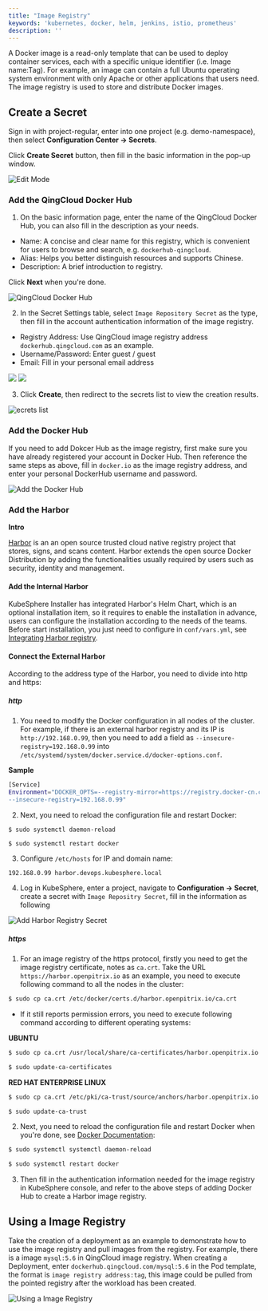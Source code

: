 ```yaml
---
title: "Image Registry"
keywords: 'kubernetes, docker, helm, jenkins, istio, prometheus'
description: ''
---
```


A Docker image is a read-only template that can be used to deploy container services, each with a specific unique identifier (i.e. Image name:Tag). For example, an image can contain a full Ubuntu operating system environment with only Apache or other applications that users need. The image registry is used to store and distribute Docker images.

## Create a Secret

Sign in with project-regular, enter into one project (e.g. demo-namespace), then select **Configuration Center → Secrets**.

Click **Create Secret** button, then fill in the basic information in the pop-up window.

![Edit Mode](https://pek3b.qingstor.com/kubesphere-docs/png/20190319163230.png)

### Add the QingCloud Docker Hub

1. On the basic information page, enter the name of the QingCloud Docker Hub, you can also fill in the description as your needs.



- Name: A concise and clear name for this registry, which is convenient for users to browse and search, e.g. `dockerhub-qingcloud`.
- Alias: Helps you better distinguish resources and supports Chinese.
- Description: A brief introduction to registry.

Click **Next** when you're done.  

![QingCloud Docker Hub](https://pek3b.qingstor.com/kubesphere-docs/png/20190320105702.png)

2. In the Secret Settings table, select `Image Repository Secret` as the type, then fill in the account authentication information of the image registry.



- Registry Address: Use QingCloud image registry address `dockerhub.qingcloud.com` as an example.
- Username/Password: Enter guest / guest
- Email: Fill in your personal email address

![](https://pek3b.qingstor.com/kubesphere-docs/png/20190320105904.png)
![](https://pek3b.qingstor.com/kubesphere-docs/png/20190320113104.png)

3. Click **Create**, then redirect to the secrets list to view the creation results.

![ecrets list](https://pek3b.qingstor.com/kubesphere-docs/png/20190320113828.png)

### Add the Docker Hub

If you need to add Dokcer Hub as the image registry, first make sure you have already registered your account in Docker Hub. Then reference the same steps as above, fill in `docker.io` as the image registry address, and enter your personal DockerHub username and password.

![Add the Docker Hub](https://pek3b.qingstor.com/kubesphere-docs/png/20190320114604.png)

### Add the Harbor

**Intro**

[Harbor](https://goharbor.io/) is an an open source trusted cloud native registry project that stores, signs, and scans content. Harbor extends the open source Docker Distribution by adding the functionalities usually required by users such as security, identity and management.

#### Add the Internal Harbor

KubeSphere Installer has integrated Harbor's Helm Chart, which is an optional installation item, so it requires to enable the installation in advance, users can configure the installation according to the needs of the teams. Before start installation, you just need to configure in `conf/vars.yml`, see [Integrating Harbor registry](../../installation/harbor-installation).

#### Connect the External Harbor

According to the address type of the Harbor, you need to divide into http and https:

##### http

1. You need to modify the Docker configuration in all nodes of the cluster. For example, if there is an external harbor registry and its IP is `http://192.168.0.99`, then you need to add a field as `--insecure-registry=192.168.0.99` into `/etc/systemd/system/docker.service.d/docker-options.conf`.

**Sample**

```bash
[Service]
Environment="DOCKER_OPTS=--registry-mirror=https://registry.docker-cn.com --insecure-registry=10.233.0.0/18 --graph=/var/lib/docker --log-opt max-size=50m --log-opt max-file=5 \
--insecure-registry=192.168.0.99"
```

2. Next, you need to reload the configuration file and restart Docker:

```
$ sudo systemctl daemon-reload
```

```
$ sudo systemctl restart docker
```

3. Configure `/etc/hosts` for IP and domain name:

```
192.168.0.99 harbor.devops.kubesphere.local
```

4. Log in KubeSphere, enter a project, navigate to **Configuration → Secret**, create a secret with `Image Repositry Secret`, fill in the information as following

![Add Harbor Registry Secret](https://pek3b.qingstor.com/kubesphere-docs/png/20200219141059.png)



##### https

1. For an image registry of the https protocol, firstly you need to get the image registry certificate, notes as `ca.crt`. Take the URL ` https://harbor.openpitrix.io` as an example, you need to execute following command to all the nodes in the cluster:

```bash
$ sudo cp ca.crt /etc/docker/certs.d/harbor.openpitrix.io/ca.crt
```

- If it still reports permission errors, you need to execute following command according to different operating systems:

**UBUNTU**

```bash
$ sudo cp ca.crt /usr/local/share/ca-certificates/harbor.openpitrix.io.ca.crt
```

```bash
$ sudo update-ca-certificates
```
**RED HAT ENTERPRISE LINUX**

```bash
$ sudo cp ca.crt /etc/pki/ca-trust/source/anchors/harbor.openpitrix.io.ca.crt
```
```bash
$ sudo update-ca-trust
```

2. Next, you need to reload the configuration file and restart Docker when you're done, see [Docker Documentation](https://docs.docker.com/registry/insecure/#troubleshoot-insecure-registry):

```bash
$ sudo systemctl systemctl daemon-reload
```

```bash
$ sudo systemctl restart docker
```

3. Then fill in the authentication information needed for the image registry in KubeSphere console, and refer to the above steps of adding Docker Hub to create a Harbor image registry.

## Using a Image Registry

Take the creation of a deployment as an example to demonstrate how to use the image registry and pull images from the registry. For example, there is a image `mysql:5.6` in QingCloud image registry. When creating a Deployment, enter `dockerhub.qingcloud.com/mysql:5.6` in the Pod template, the format is `image registry address:tag`, this image could be pulled from the pointed registry after the workload has been created.

![Using a Image Registry](https://pek3b.qingstor.com/kubesphere-docs/png/20190320150305.png)
